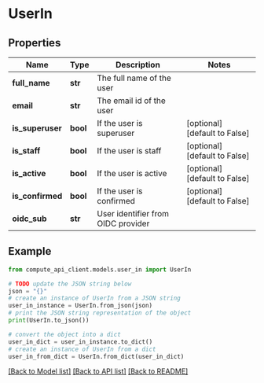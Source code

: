 # UserIn


## Properties

Name | Type | Description | Notes
------------ | ------------- | ------------- | -------------
**full_name** | **str** | The full name of the user | 
**email** | **str** | The email id of the user | 
**is_superuser** | **bool** | If the user is superuser | [optional] [default to False]
**is_staff** | **bool** | If the user is staff | [optional] [default to False]
**is_active** | **bool** | If the user is active | [optional] [default to False]
**is_confirmed** | **bool** | If the user is confirmed | [optional] [default to False]
**oidc_sub** | **str** | User identifier from OIDC provider | 

## Example

```python
from compute_api_client.models.user_in import UserIn

# TODO update the JSON string below
json = "{}"
# create an instance of UserIn from a JSON string
user_in_instance = UserIn.from_json(json)
# print the JSON string representation of the object
print(UserIn.to_json())

# convert the object into a dict
user_in_dict = user_in_instance.to_dict()
# create an instance of UserIn from a dict
user_in_from_dict = UserIn.from_dict(user_in_dict)
```
[[Back to Model list]](../README.md#documentation-for-models) [[Back to API list]](../README.md#documentation-for-api-endpoints) [[Back to README]](../README.md)


